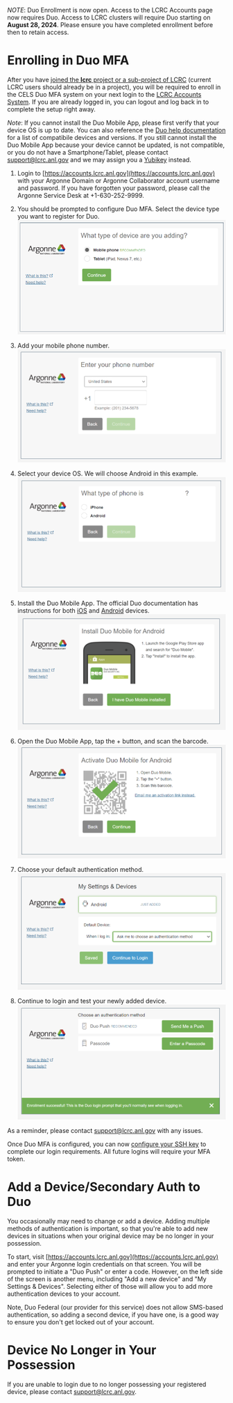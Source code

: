 *NOTE*: Duo Enrollment is now open. Access to the LCRC Accounts page now requires Duo. Access to LCRC clusters will require Duo starting on **August 28, 2024**. Please ensure you have completed enrollment before then to retain access.

# Enrolling in Duo MFA

After you have [joined the **lcrc** project or a sub-project of LCRC](../project-management/#join-an-existing-lcrc-project) (current LCRC users should already be in a project), you will be required to enroll in the CELS Duo MFA system on your next login to the [LCRC Accounts System](https://accounts.lcrc.anl.gov). If you are already logged in, you can logout and log back in to complete the setup right away.

*Note*: If you cannot install the Duo Mobile App, please first verify that your device OS is up to date. You can also reference the [Duo help documentation](https://help.duo.com) for a list of compatibile devices and versions. If you still cannot install the Duo Mobile App because your device cannot be updated, is not compatible, or you do not have a Smartphone/Tablet, please contact [support@lcrc.anl.gov](mailto:support@lcrc.anl.gov) and we may assign you a [Yubikey](mfa-yubikey.md) instead.

1. Login to [https://accounts.lcrc.anl.gov](https://accounts.lcrc.anl.gov) with your Argonne Domain or Argonne Collaborator account username and password. If you have forgotten your password, please call the Argonne Service Desk at +1-630-252-9999.

2. You should be prompted to configure Duo MFA. Select the device type you want to register for Duo.
![LCRC Duo Config 1](../images/lcrc_duo_1.png)

3. Add your mobile phone number.
![LCRC Duo Config 2](../images/lcrc_duo_2.png)

4. Select your device OS. We will choose Android in this example.
![LCRC Duo Config 3](../images/lcrc_duo_3.png)

5. Install the Duo Mobile App. The official Duo documentation has instructions for both [iOS](https://guide.duo.com/iphone) and [Android](https://guide.duo.com/android) devices.
![LCRC Duo Config 4](../images/lcrc_duo_4.png)

6. Open the Duo Mobile App, tap the + button, and scan the barcode.
![LCRC Duo Config 5](../images/lcrc_duo_5.png)

7. Choose your default authentication method.
![LCRC Duo Config 6](../images/lcrc_duo_6.png)

8. Continue to login and test your newly added device.
![LCRC Duo Config 7](../images/lcrc_duo_7.png)

As a reminder, please contact [support@lcrc.anl.gov](mailto:support@lcrc.anl.gov) with any issues.

Once Duo MFA is configured, you can now [configure your SSH key](ssh.md) to complete our login requirements. All future logins will require your MFA token.

# Add a Device/Secondary Auth to Duo

You occasionally may need to change or add a device. Adding multiple methods of authentication is important, so that you're able to add new devices in situations when your original device may be no longer in your possession.

To start, visit [https://accounts.lcrc.anl.gov](https://accounts.lcrc.anl.gov) and enter your Argonne login credentials on that screen.  You will be prompted to initiate a "Duo Push" or enter a code.  However, on the left side of the screen is another menu, including "Add a new device" and "My Settings & Devices".  Selecting either of those will allow you to add more authentication devices to your account.

Note, Duo Federal (our provider for this service) does not allow SMS-based authentication, so adding a second device, if you have one, is a good way to ensure you don't get locked out of your account.

# Device No Longer in Your Possession

If you are unable to login due to no longer possessing your registered device, please contact [support@lcrc.anl.gov](mailto:support@lcrc.anl.gov).
